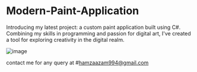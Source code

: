 # Modern-Paint-Application

Introducing my latest project: a custom paint application built using C#. Combining my skills in programming and passion for digital art, I've created a tool for exploring creativity in the digital realm. 

![image](https://github.com/hamza442-ali/Modern-Paint-Application/assets/71401547/01b13d5a-3084-442f-9ff2-f8c2c289567f)


contact me for any query at #hamzaazam994@gmail.com
